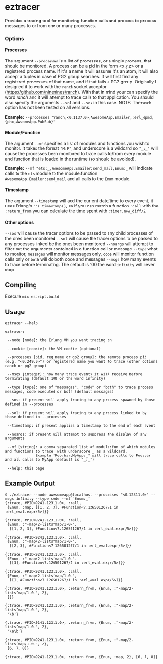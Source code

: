 # eztracer

Provides a tracing tool for monitoring function calls and process to process messages to or from one or many processes.

### Options

#### Processes
The argument `--processes` is a list of processes, or a single process, that should be monitored. A process can be a pid in the form <x.y.z> or a registered process name. If it's a name it will assume it's an atom, it will also accept a tuples in case of PG2 group searches. It will first find any registered processes of that name, and if that fails a PG2 group. Originally I designed it to work with the `ranch` socket acceptor (https://github.com/ninenines/ranch). With that in mind your can specify the word *ranch* and it will attempt to trace calls to that application. You should also specify the arguments `--sol` and `--sos` in this case. NOTE: The`ranch` option has not been tested on all versions.

**Example:**
`--processes "ranch,<0.1137.0>,AwesomeApp.Emailer,:erl_epmd,{phx,AwsomeApp.PubSub}"`

#### Module/Function
The argument `--mf` specifies a list of modules and functions you wish to monitor. It takes the format `"M:F"`, and underscore is a wildcard so `"_:_"` will cause the processes been monitored to trace calls to/from every module and function that is loaded in the runtime (so should be avoided). 

**Example:**
`--mf "ets:_,AwesomeApp.Emailer:send_mail,Enum:_` will indicate calls to the `ets` module to the module:function `AwesomeApp.Emailer:send_mail` and all calls to the `Enum` module.

#### Timestamp
The argument `--timestamp` will add the current date/time to every event, it uses Erlang's `:os.timestamp()`, so if you can match a function `:call` with the `:return_from` you can calculate the time spent with `:timer.now_diff/2`.

#### Other options
`--sos` will cause the tracer options to be passed to any child processes of the ones been monitored
`--sol` will cause the tracer options to be passed to any processes linked be the ones been monitored
`--noargs` will attempt to filter out the arguments contained in a function call or message
`--type` what to monitor, `messages` will monitor messages only, `code` will monitor function calls only or `both` will do both code and messages
`--msgs` how many events to trace before terminating. The default is 100 the word `infinity` will never stop

## Compiling

Execute `mix escript.build`

## Usage
```
eztracer --help

eztracer:

 --node [node]: the Erlang VM you want tracing on

 --cookie [cookie]: the VM cookie (optional)

 --processes [pid, reg_name or gp2 group]: the remote process pid (e.g. "<0.249.0>") or registered name you want to trace (other options ranch or pg2 group)

 --msgs [integer]: how many trace events it will receive before terminating (default 100 or the word infinity)

 --type [type]: one of "messages", "code" or "both" to trace process messages, code executed or both (default messages)

 --sos: if present will apply tracing to any process spawned by those defined in --processes

 --sol: if present will apply tracing to any process linked to by those defined in --processes

 --timestamp: if present applies a timestamp to the end of each event

 --noargs: if present will attempt to suppress the display of any arguments

 --mf [string]: a comma separated list of module:fun of which modules and functions to trace, with underscore _ as a wildcard.
              Example "Foo:bar,MyApp:_" will trace calls to Foo:bar and all calls to MyApp (default is "_:_")

 --help: this page

```

## Example Output 
```
$ ./eztracer --node awesomeapp@localhost --processes "<0.12311.0>" --msgs infinity --type code --mf "Enum:_"
{:trace, #PID<9241.12311.0>, :call,
 {Enum, :map, [[1, 2, 3], #Function<7.126501267/1 in :erl_eval.expr/5>]}}

{:trace, #PID<9241.12311.0>, :call,
 {Enum, :"-map/2-lists^map/1-0-",
  [[1, 2, 3], #Function<7.126501267/1 in :erl_eval.expr/5>]}}

{:trace, #PID<9241.12311.0>, :call,
 {Enum, :"-map/2-lists^map/1-0-",
  [[2, 3], #Function<7.126501267/1 in :erl_eval.expr/5>]}}

{:trace, #PID<9241.12311.0>, :call,
 {Enum, :"-map/2-lists^map/1-0-",
  [[3], #Function<7.126501267/1 in :erl_eval.expr/5>]}}

{:trace, #PID<9241.12311.0>, :call,
 {Enum, :"-map/2-lists^map/1-0-",
  [[], #Function<7.126501267/1 in :erl_eval.expr/5>]}}

{:trace, #PID<9241.12311.0>, :return_from, {Enum, :"-map/2-lists^map/1-0-", 2},
 []}

{:trace, #PID<9241.12311.0>, :return_from, {Enum, :"-map/2-lists^map/1-0-", 2},
 '\b'}

{:trace, #PID<9241.12311.0>, :return_from, {Enum, :"-map/2-lists^map/1-0-", 2},
 '\a\b'}

{:trace, #PID<9241.12311.0>, :return_from, {Enum, :"-map/2-lists^map/1-0-", 2},
 [6, 7, 8]}

{:trace, #PID<9241.12311.0>, :return_from, {Enum, :map, 2}, [6, 7, 8]}

```
